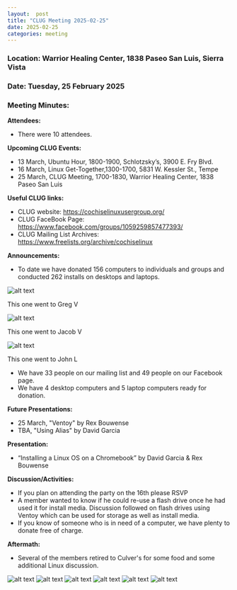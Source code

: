```yaml
---
layout:  post
title: "CLUG Meeting 2025-02-25"
date: 2025-02-25
categories: meeting
---
```


### Location: Warrior Healing Center, 1838 Paseo San Luis, Sierra Vista

### Date: Tuesday, 25 February 2025
### Meeting Minutes:

**Attendees:** 
 * There were 10 attendees.

**Upcoming CLUG Events:**
 * 13 March, Ubuntu Hour, 1800-1900, Schlotzsky’s, 3900 E. Fry Blvd.
 * 16 March, Linux Get-Together,1300-1700, 5831 W. Kessler St., Tempe
 * 25 March, CLUG Meeting, 1700-1830, Warrior Healing Center, 1838 Paseo San Luis

**Useful CLUG links:**
 * CLUG website:  https://cochiselinuxusergroup.org/
 * CLUG FaceBook Page:  https://www.facebook.com/groups/1059259857477393/
 * CLUG Mailing List Archives:  https://www.freelists.org/archive/cochiselinux

**Announcements:**
 * To date we have donated 156 computers to individuals and groups and conducted 262 installs on desktops and laptops.

![alt text](https://raw.githubusercontent.com/CochiseLinuxUsersGroup/CochiseLinuxUsersGroup.github.io/master/images2/rsz_greg_vaughn_with_computer.jpg)

This one went to Greg V

![alt text](https://raw.githubusercontent.com/CochiseLinuxUsersGroup/CochiseLinuxUsersGroup.github.io/master/images2/rsz_jacob_vasquez_with_computer.jpg)

This one went to Jacob V

![alt text](https://raw.githubusercontent.com/CochiseLinuxUsersGroup/CochiseLinuxUsersGroup.github.io/master/images2/rsz_john_lopez_with_computer.jpg)

This one went to John L

   
 * We have 33 people on our mailing list and 49 people on our Facebook page.
 * We have 4 desktop computers and 5 laptop computers ready for donation.

**Future Presentations:**
 * 25 March, "Ventoy" by Rex Bouwense
 * TBA, "Using Alias" by David Garcia

**Presentation:**
 * “Installing a Linux OS on a Chromebook” by David Garcia & Rex Bouwense

**Discussion/Activities:**
 * If you plan on attending the party on the 16th please RSVP
 * A member wanted to know if he could re-use a flash drive once he had used it for install media.  Discussion followed on flash drives using Ventoy which can be used for storage as well as install media.
 * If you know of someone who is in need of a computer, we have plenty to donate free of charge.

**Aftermath:**
 * Several of the members retired to Culver's for some food and some additional Linux discussion.

![alt text](https://raw.githubusercontent.com/CochiseLinuxUsersGroup/CochiseLinuxUsersGroup.github.io/master/images2/rsz_clug_mtg_2025-02-25_01.jpg)
![alt text](https://raw.githubusercontent.com/CochiseLinuxUsersGroup/CochiseLinuxUsersGroup.github.io/master/images2/rsz_clug_mtg_2025-02-25_02.jpg)
![alt text](https://raw.githubusercontent.com/CochiseLinuxUsersGroup/CochiseLinuxUsersGroup.github.io/master/images2/rsz_clug_mtg_2025-02-25_03.jpg)
![alt text](https://raw.githubusercontent.com/CochiseLinuxUsersGroup/CochiseLinuxUsersGroup.github.io/master/images2/rsz_clug_mtg_2025-02-25_04.jpg)
![alt text](https://raw.githubusercontent.com/CochiseLinuxUsersGroup/CochiseLinuxUsersGroup.github.io/master/images2/rsz_clug_mtg_2025-02-25_05.jpg)
![alt text](https://raw.githubusercontent.com/CochiseLinuxUsersGroup/CochiseLinuxUsersGroup.github.io/master/images2/rsz_clug_mtg_2025-02-25_06.jpg)
